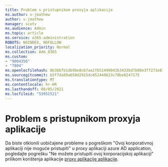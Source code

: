 ```yaml
---
title: Problem s pristupnikom proxyja aplikacije
ms.author: v-jmathew
author: v-jmathew
manager: scotv
ms.audience: Admin
ms.topic: article
ms.service: o365-administration
ROBOTS: NOINDEX, NOFOLLOW
localization_priority: Normal
ms.collection: Adm_O365
ms.custom:
- "9004356"
- "7804"
ms.openlocfilehash: 8b3bbfb1db9be8cb7aa1f651499043b3433bd7b08e3ff271e810c591b6f74acf
ms.sourcegitcommit: b5f7da89a650d2915dc652449623c78be6247175
ms.translationtype: MT
ms.contentlocale: hr-HR
ms.lasthandoff: 08/05/2021
ms.locfileid: "53951521"
---
```

# <a name="app-proxy-gateway-issue"></a>Problem s pristupnikom proxyja aplikacije

Da biste otklonili uobičajene probleme s pogreškom "Ovoj korporativnoj aplikaciji nije moguće pristupiti" u proxy aplikaciji azure AD application, pogledajte pogrešku "Ne možete pristupiti ovoj korporacijskoj aplikaciji" prilikom korištenja aplikacije [proxy aplikacije aplikacije](https://docs.microsoft.com/azure/active-directory/manage-apps/application-proxy-sign-in-bad-gateway-timeout-error).
